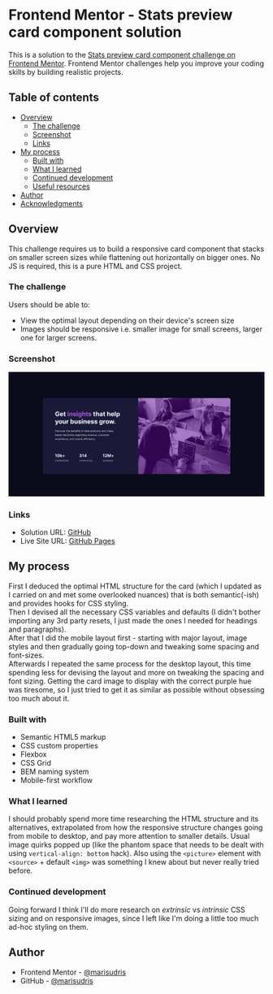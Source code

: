 # Frontend Mentor - Stats preview card component solution

This is a solution to the [Stats preview card component challenge on Frontend Mentor](https://www.frontendmentor.io/challenges/stats-preview-card-component-8JqbgoU62). Frontend Mentor challenges help you improve your coding skills by building realistic projects.

## Table of contents

- [Overview](#overview)
  - [The challenge](#the-challenge)
  - [Screenshot](#screenshot)
  - [Links](#links)
- [My process](#my-process)
  - [Built with](#built-with)
  - [What I learned](#what-i-learned)
  - [Continued development](#continued-development)
  - [Useful resources](#useful-resources)
- [Author](#author)
- [Acknowledgments](#acknowledgments)

## Overview

This challenge requires us to build a responsive card component that stacks on
smaller screen sizes while flattening out horizontally on bigger ones. No JS is required, this
is a pure HTML and CSS project.

### The challenge

Users should be able to:

- View the optimal layout depending on their device's screen size
- Images should be responsive i.e. smaller image for small screens, larger one for
  larger screens.

### Screenshot

![](./design/my-solution.png)

### Links

- Solution URL: [GitHub](https://github.com/marisudris/frontend-mentor-stats-preview-card-component)
- Live Site URL: [GitHub Pages](https://marisudris.github.io/frontend-mentor-stats-preview-card-component/)

## My process

First I deduced the optimal HTML structure for the card (which I updated as
I carried on and met some overlooked nuances) that is both semantic(-ish) and provides
hooks for CSS styling.  
Then I devised all the necessary CSS variables and defaults (I didn't
bother importing any 3rd party resets, I just made the ones I needed for headings and paragraphs).  
After that I did the mobile layout first - starting with major layout, image
styles and then gradually going top-down and tweaking some spacing and font-sizes.  
Afterwards I repeated the same process for the desktop layout, this time spending less
for devising the layout and more on tweaking the spacing and font sizing. Getting the card image
to display with the correct purple hue was tiresome, so I just tried to get it as similar
as possible without obsessing too much about it.

### Built with

- Semantic HTML5 markup
- CSS custom properties
- Flexbox
- CSS Grid
- BEM naming system
- Mobile-first workflow

### What I learned

I should probably spend more time researching the HTML structure and its alternatives,
extrapolated from how the responsive structure changes going from mobile to desktop, and
pay more attention to smaller details.
Usual image quirks popped up (like the phantom space that needs to be dealt with
using `vertical-align: bottom` hack).
Also using the `<picture>` element with `<source>` + default `<img>` was something I
knew about but never really tried before.

### Continued development

Going forward I think I'll do more research on *extrinsic* vs *intrinsic* CSS sizing and
on responsive images, since I left like I'm doing a little too much ad-hoc styling on them.

## Author

- Frontend Mentor - [@marisudris](https://www.frontendmentor.io/profile/marisudris)
- GitHub - [@marisudris](https://www.github.com/marisudris)
